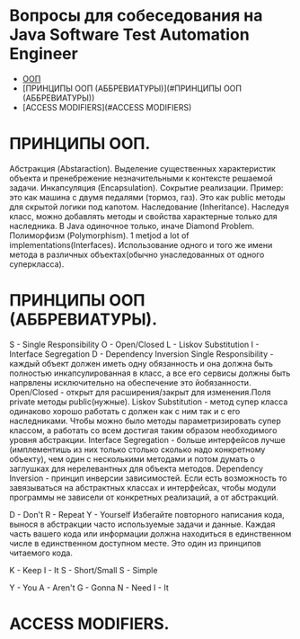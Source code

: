 # Вопросы для собеседования на Java Software Test Automation Engineer

+ [ООП](#ООП)
+ [ПРИНЦИПЫ ООП (АББРЕВИАТУРЫ)](#ПРИНЦИПЫ ООП (АББРЕВИАТУРЫ))
+ [ACCESS MODIFIERS](#ACCESS MODIFIERS)

# ПРИНЦИПЫ ООП.
Абстракция (Abstaraction). Выделение существенных характеристик объекта и пренебрежение незначительными к контексте решаемой задачи.
Инкапсуляция (Encapsulation). Сокрытие реализации. Пример: это как машина с двумя педалями (тормоз, газ). Это как public методы для скрытой логики под капотом.
Наследование (Inheritance). Наследуя класс, можно добавлять методы и свойства характерные только для наследника. В Java одиночное только, иначе Diamond Problem.
Полиморфизм (Polymorphism). 1 metjod a lot of implementations(Interfaces). Использование одного и того же имени метода в различных объектах(обычно унаследованных от одного суперкласса).

# ПРИНЦИПЫ ООП (АББРЕВИАТУРЫ).

S - Single Responsibility
O - Open/Closed
L - Liskov Substitution
I - Interface Segregation
D - Dependency Inversion
Single Responsibility - каждый объект должен иметь одну обязанность и она должна быть полностью инкапсулированная в класс, а все его сервисы должны быть напрвлены исключительно на обеспечение это йобязанности.
Open/Closed - открыт для расширения/закрыт для изменения.Поля private методы public(нужные).
Liskov Substitution - метод супер класса одинаково хорошо работать с должен как с ним так и с его наследниками. Чтобы можно было методы параметризировать супер классом, а работать со всем достигая таким образом необходимого уровня абстракции.
Interface Segregation - больше интерфейсов лучше (имплементишь из них только столько сколько надо конкретному объекту), чем один с несколькими методами и потом думать о заглушках для нерелевантных для объекта методов.
Dependency Inversion - принцип инверсии зависимостей. Если есть возможность то завязываться на абстрактных классах и интерфейсах, чтобы модули программы не зависели от конкретных реализаций, а от абстракций.

D - Don't
R - Repeat
Y - Yourself
Избегайте повторного написания кода, вынося в абстракции часто используемые задачи и данные. Каждая часть вашего кода или информации должна находиться в единственном числе в единственном доступном месте. Это один из принципов читаемого кода.

K - Keep
I - It
S - Short/Small
S - Simple

Y - You
A - Aren't
G - Gonna
N - Need
I - It

# ACCESS MODIFIERS.

[1]:1.jpeg
